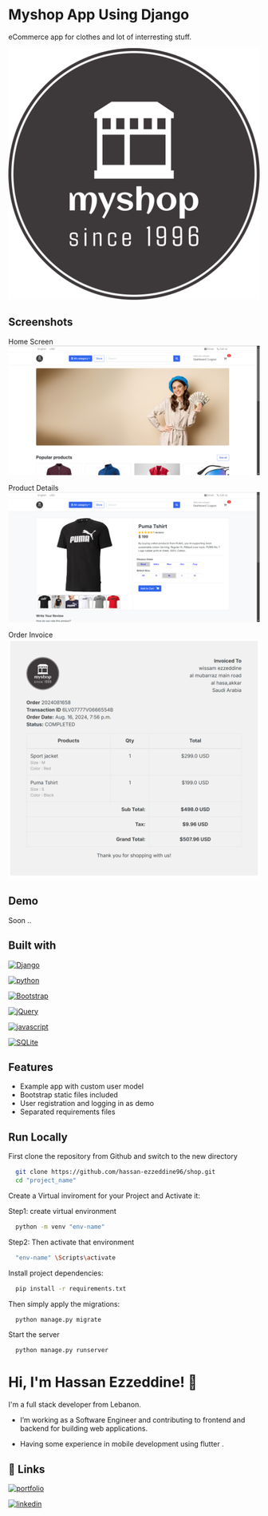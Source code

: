 
# Myshop App Using Django

eCommerce app for clothes and lot of interresting stuff.


![Logo](https://github.com/hassan-ezzeddine96/shop/blob/master/static/images/logo.png?raw=true)


## Screenshots

Home Screen
![Home](https://github.com/hassan-ezzeddine96/shop/blob/master/static/images/screen_shots/home.png?raw=true)

Product Details
![Product](https://github.com/hassan-ezzeddine96/shop/blob/master/static/images/screen_shots/product.png?raw=true)

Order Invoice
![Invoice](https://github.com/hassan-ezzeddine96/shop/blob/master/static/images/screen_shots/invoice.png?raw=true)


## Demo

Soon ..


## Built with

[![Django](https://img.shields.io/badge/Django-092E20?style=for-the-badge&logo=django&logoColor=green)](https://www.djangoproject.com/)

[![python](https://img.shields.io/badge/python-3670A0?style=for-the-badge&logo=python&logoColor=ffdd54)](https://www.python.org/)

[![Bootstrap](https://img.shields.io/badge/Bootstrap-563D7C?style=for-the-badge&logo=bootstrap&logoColor=white)](https://getbootstrap.com/)

[![jQuery](https://img.shields.io/badge/jQuery-0769AD?style=for-the-badge&logo=jquery&logoColor=white)](https://jquery.com/)

[![javascript](https://shields.io/badge/JavaScript-F7DF1E?logo=JavaScript&logoColor=000&style=flat-square)](https://www.javascript.com/)

[![SQLite](https://img.shields.io/badge/SQLite-07405E?style=flat&compact=true&logo=sqlite&logoColor=white)](https://www.sqlite.org/)

## Features

- Example app with custom user model
- Bootstrap static files included
- User registration and logging in as demo
- Separated requirements files



## Run Locally

First clone the repository from Github and switch to the new directory

```bash
  git clone https://github.com/hassan-ezzeddine96/shop.git
  cd "project_name"
```
Create a Virtual inviroment for your Project and Activate it:

Step1: create virtual environment

```bash
  python -m venv "env-name"
```
Step2: Then activate that environment

```bash
  "env-name" \Scripts\activate
```

Install project dependencies:

```bash
  pip install -r requirements.txt
```

Then simply apply the migrations:

```bash
  python manage.py migrate
```

Start the server

```bash
  python manage.py runserver
```



# Hi, I'm Hassan Ezzeddine! 👋



I'm a full stack developer from Lebanon.
- I’m working as a Software Engineer and contributing to frontend and backend for building web applications.

- Having some experience in mobile development using flutter .

 


## 🔗 Links
[![portfolio](https://img.shields.io/badge/my_portfolio-000?style=for-the-badge&logo=ko-fi&logoColor=white)](https://hassan-ezzeddine96.github.io/portfolio/)

[![linkedin](https://img.shields.io/badge/linkedin-0A66C2?style=for-the-badge&logo=linkedin&logoColor=white)](https://www.linkedin.com/in/hassan-ezzeddine-b01963171/)


